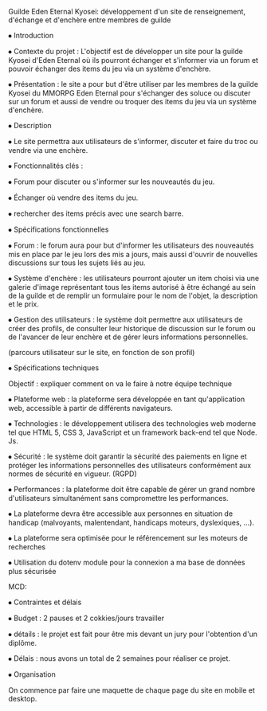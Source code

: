 
Guilde Eden Eternal Kyosei: développement d'un site de renseignement, d'échange et d'enchère entre membres de guilde

⦁ Introduction

⦁ Contexte du projet : L'objectif est de développer un site pour la guilde Kyosei d'Eden Eternal où ils pourront échanger et s'informer via un forum et pouvoir échanger des items du jeu via un système d'enchère.

⦁ Présentation : le site a pour but d'être utiliser par les membres de la guilde Kyosei du MMORPG Eden Eternal pour s'échanger des soluce ou discuter sur un forum et aussi de vendre ou troquer des items du jeu via un système d'enchère.

⦁ Description

⦁ Le site permettra aux utilisateurs de s'informer, discuter et faire du troc ou vendre via une enchère.

⦁ Fonctionnalités clés :

⦁ Forum pour discuter ou s'informer sur les nouveautés du jeu.

⦁ Échanger où vendre des items du jeu.

⦁ rechercher des items précis avec une search barre.

⦁ Spécifications fonctionnelles

⦁ Forum : le forum aura pour but d'informer les utilisateurs des nouveautés mis en place par le jeu lors des mis a jours, mais aussi d'ouvrir de nouvelles discussions sur tous les sujets liés au jeu.

⦁ Système d'enchère : les utilisateurs pourront ajouter un item choisi via une galerie d'image représentant tous les items autorisé à être échangé au sein de la guilde et de remplir un formulaire pour le nom de l'objet, la description et le prix.

⦁ Gestion des utilisateurs : le système doit permettre aux utilisateurs de créer des profils, de consulter leur historique de discussion sur le forum ou de l'avancer de leur enchère et de gérer leurs informations personnelles.

(parcours utilisateur sur le site, en fonction de son profil)

⦁ Spécifications techniques

Objectif : expliquer comment on va le faire à notre équipe technique

⦁ Plateforme web : la plateforme sera développée en tant qu'application web, accessible à partir de différents navigateurs.

⦁ Technologies : le développement utilisera des technologies web moderne tel que HTML 5, CSS 3, JavaScript et un framework back-end tel que Node. Js.

⦁ Sécurité : le système doit garantir la sécurité des paiements en ligne et protéger les informations personnelles des utilisateurs conformément aux normes de sécurité en vigueur. (RGPD)

⦁ Performances : la plateforme doit être capable de gérer un grand nombre d'utilisateurs simultanément sans compromettre les performances.

⦁ La plateforme devra être accessible aux personnes en situation de handicap (malvoyants, malentendant, handicaps moteurs, dyslexiques, …).

⦁ La plateforme sera optimisée pour le référencement sur les moteurs de recherches

⦁ Utilisation du dotenv module pour la connexion a ma base de données plus sécurisée

MCD:

⦁ Contraintes et délais

⦁ Budget : 2 pauses et 2 cokkies/jours travailler

⦁ détails : le projet est fait pour être mis devant un jury pour l'obtention d'un diplôme.

⦁ Délais : nous avons un total de 2 semaines pour réaliser ce projet.

⦁ Organisation

On commence par faire une maquette de chaque page du site en mobile et desktop.
